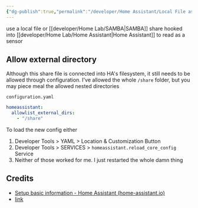 ```yaml
---
{"dg-publish":true,"permalink":"/developer/Home Assistant/Local File as Sensor/","created":"2024-02-29T22:19:55.899-06:00","updated":"2024-06-04T15:45:39.000-05:00"}
---
```


use a local file or [[developer/Home Lab/SAMBA\|SAMBA]] share hooked into [[developer/Home Lab/Home Assistant\|Home Assistant]] to read as a sensor


## Allow external directory 

Although this share file is connected into HA's filesystem, it still needs to be allowed through configuration. I've allowed the whole `/share` folder, but you may piece meal the allowed nested directories 

`configuration.yaml`
```yml
homeassistant:
  allowlist_external_dirs:
    - "/share"
```

To load the new config either
1. Developer Tools > YAML > Location & Customization Button
2. Developer Tools > SERVICES > `homeassistant.reload_core_config` Service
3. Neither of those worked for me. I just restarted the whole damn thing
## Credits
- [Setup basic information - Home Assistant (home-assistant.io)](https://www.home-assistant.io/docs/configuration/basic/)
- [link](https://www.home-assistant.io/integrations/file/#sensor)